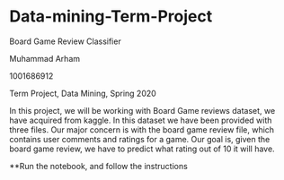 # Data-mining-Term-Project

Board Game Review Classifier

Muhammad Arham

1001686912

Term Project, Data Mining, Spring 2020

In this project, we will be working with Board Game reviews dataset, we have acquired from kaggle. In this dataset we have been provided with three files. Our major concern is with the board game review file, which contains user comments and ratings for a game. Our goal is, given the board game review, we have to predict what rating out of 10 it will have.

**Run the notebook, and follow the instructions
